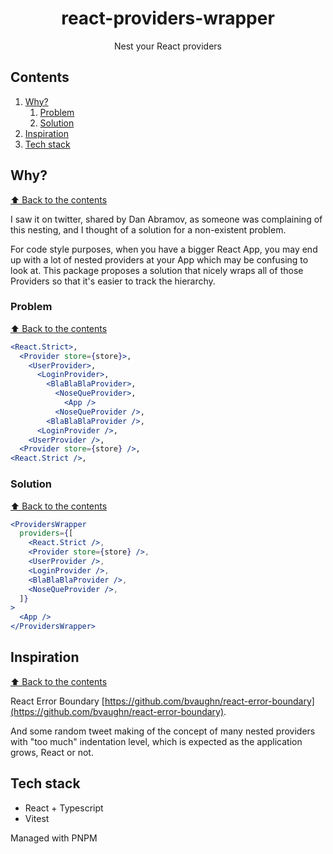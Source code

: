 <div align="center">
<h1>react-providers-wrapper</h1>

Nest your React providers

</div>

## Contents

1. [Why?](#why)
   1. [Problem](#problem)
   1. [Solution](#solution)
1. [Inspiration](#inspiration)
1. [Tech stack](#tech-stack)

## Why?

[⬆ Back to the contents](#contents)

I saw it on twitter, shared by Dan Abramov, as someone was complaining of this nesting, and I thought of a solution for a non-existent problem.

For code style purposes, when you have a bigger React App, you may end up with a lot of nested providers at your App which may be confusing to look at. This package proposes a solution that nicely wraps all of those Providers so that it's easier to track the hierarchy.

### Problem

[⬆ Back to the contents](#contents)

```jsx
<React.Strict>,
  <Provider store={store}>,
    <UserProvider>,
      <LoginProvider>,
        <BlaBlaBlaProvider>,
          <NoseQueProvider>,
            <App />
          <NoseQueProvider />,
        <BlaBlaBlaProvider />,
      <LoginProvider />,
    <UserProvider />,
  <Provider store={store} />,
<React.Strict />,
```

### Solution

[⬆ Back to the contents](#contents)

```jsx
<ProvidersWrapper
  providers={[
    <React.Strict />,
    <Provider store={store} />,
    <UserProvider />,
    <LoginProvider />,
    <BlaBlaBlaProvider />,
    <NoseQueProvider />,
  ]}
>
  <App />
</ProvidersWrapper>
```

## Inspiration

[⬆ Back to the contents](#contents)

React Error Boundary [https://github.com/bvaughn/react-error-boundary](https://github.com/bvaughn/react-error-boundary).

And some random tweet making of the concept of many nested providers with "too much" indentation level, which is expected as the application grows, React or not.

## Tech stack

- React + Typescript
- Vitest

Managed with PNPM
